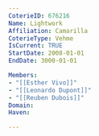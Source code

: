 ```yaml
---
CoterieID: 676216
Name: Lightwork
Affiliation: Camarilla
CoterieType: Vehme
IsCurrent: TRUE
StartDate: 2008-01-01
EndDate: 3000-01-01

Members: 
- "[[Esther Vivo]]"
- "[[Leonardo Dupont]]"
- "[[Reuben Dubois]]"
Domain: 
Haven: 

---
```

